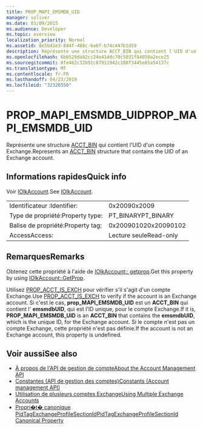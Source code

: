 ```yaml
---
title: PROP_MAPI_EMSMDB_UID
manager: soliver
ms.date: 03/09/2015
ms.audience: Developer
ms.topic: overview
localization_priority: Normal
ms.assetid: 8e5b42e3-844f-488c-ba6f-b74c447b1d59
description: Représente une structure ACCT_BIN qui contient l'UID d'un compte Exchange.
ms.openlocfilehash: 6bb529da82cc24e41ddc70c5031f84050a2ece25
ms.sourcegitcommit: 8fe462c32b91c87911942c188f3445e85a54137c
ms.translationtype: MT
ms.contentlocale: fr-FR
ms.lasthandoff: 04/23/2019
ms.locfileid: "32326550"
---
```

# <a name="propmapiemsmdbuid"></a><span data-ttu-id="5a954-103">PROP_MAPI_EMSMDB_UID</span><span class="sxs-lookup"><span data-stu-id="5a954-103">PROP_MAPI_EMSMDB_UID</span></span>

<span data-ttu-id="5a954-104">Représente une structure [ACCT_BIN](acct_bin.md) qui contient l'UID d'un compte Exchange.</span><span class="sxs-lookup"><span data-stu-id="5a954-104">Represents an [ACCT_BIN](acct_bin.md) structure that contains the UID of an Exchange account.</span></span> 
  
## <a name="quick-info"></a><span data-ttu-id="5a954-105">Informations rapides</span><span class="sxs-lookup"><span data-stu-id="5a954-105">Quick info</span></span>

<span data-ttu-id="5a954-106">Voir [IOlkAccount](iolkaccount.md).</span><span class="sxs-lookup"><span data-stu-id="5a954-106">See [IOlkAccount](iolkaccount.md).</span></span>
  
|||
|:-----|:-----|
|<span data-ttu-id="5a954-107">Identificateur :</span><span class="sxs-lookup"><span data-stu-id="5a954-107">Identifier:</span></span>  <br/> |<span data-ttu-id="5a954-108">0x2009</span><span class="sxs-lookup"><span data-stu-id="5a954-108">0x2009</span></span>  <br/> |
|<span data-ttu-id="5a954-109">Type de propriété:</span><span class="sxs-lookup"><span data-stu-id="5a954-109">Property type:</span></span>  <br/> |<span data-ttu-id="5a954-110">PT_BINARY</span><span class="sxs-lookup"><span data-stu-id="5a954-110">PT_BINARY</span></span>  <br/> |
|<span data-ttu-id="5a954-111">Balise de propriété:</span><span class="sxs-lookup"><span data-stu-id="5a954-111">Property tag:</span></span>  <br/> |<span data-ttu-id="5a954-112">0x20090102</span><span class="sxs-lookup"><span data-stu-id="5a954-112">0x20090102</span></span>  <br/> |
|<span data-ttu-id="5a954-113">Access</span><span class="sxs-lookup"><span data-stu-id="5a954-113">Access:</span></span>  <br/> |<span data-ttu-id="5a954-114">Lecture seule</span><span class="sxs-lookup"><span data-stu-id="5a954-114">Read-only</span></span>  <br/> |
   
## <a name="remarks"></a><span data-ttu-id="5a954-115">Remarques</span><span class="sxs-lookup"><span data-stu-id="5a954-115">Remarks</span></span>

<span data-ttu-id="5a954-116">Obtenez cette propriété à l'aide de [IOlkAccount:: getprop](iolkaccount-getprop.md).</span><span class="sxs-lookup"><span data-stu-id="5a954-116">Get this property by using [IOlkAccount::GetProp](iolkaccount-getprop.md).</span></span>
  
<span data-ttu-id="5a954-117">Utilisez [PROP_ACCT_IS_EXCH](prop_acct_is_exch.md) pour vérifier s'il s'agit d'un compte Exchange.</span><span class="sxs-lookup"><span data-stu-id="5a954-117">Use [PROP_ACCT_IS_EXCH](prop_acct_is_exch.md) to verify if the account is an Exchange account.</span></span> <span data-ttu-id="5a954-118">Si c'est le cas, **prop\_MAPI_EMSMDB_UID** est un **ACCT_BIN** qui contient l' **emsmdbUID**, qui est l'ID unique, pour le compte Exchange.</span><span class="sxs-lookup"><span data-stu-id="5a954-118">If it is, **PROP\_MAPI_EMSMDB_UID** is an **ACCT_BIN** that contains the **emsmdbUID**, which is the unique ID, for the Exchange account.</span></span> <span data-ttu-id="5a954-119">Si le compte n'est pas un compte Exchange, cette propriété n'est pas définie.</span><span class="sxs-lookup"><span data-stu-id="5a954-119">If the account is not an Exchange account, this property is undefined.</span></span>
  
## <a name="see-also"></a><span data-ttu-id="5a954-120">Voir aussi</span><span class="sxs-lookup"><span data-stu-id="5a954-120">See also</span></span>

- [<span data-ttu-id="5a954-121">À propos de l'API de gestion de compte</span><span class="sxs-lookup"><span data-stu-id="5a954-121">About the Account Management API</span></span>](about-the-account-management-api.md) 
- [<span data-ttu-id="5a954-122">Constantes (API de gestion des comptes)</span><span class="sxs-lookup"><span data-stu-id="5a954-122">Constants (Account management API)</span></span>](constants-account-management-api.md)
- [<span data-ttu-id="5a954-123">Utilisation de plusieurs comptes Exchange</span><span class="sxs-lookup"><span data-stu-id="5a954-123">Using Multiple Exchange Accounts</span></span>](https://msdn.microsoft.com/library/4e1804bf-4c50-4942-a7ab-9a8caf1be7e5%28Office.15%29.aspx)  
- [<span data-ttu-id="5a954-124">Propri�t� canonique PidTagExchangeProfileSectionId</span><span class="sxs-lookup"><span data-stu-id="5a954-124">PidTagExchangeProfileSectionId Canonical Property</span></span>](https://msdn.microsoft.com/library/4ad2f417-be8f-4fc8-9321-82097289074b%28Office.15%29.aspx)

